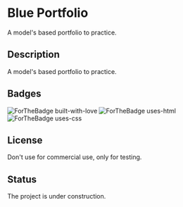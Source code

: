 # Blue Portfolio

A model's based portfolio to practice.

## Description

A model's based portfolio to practice.

## Badges

![ForTheBadge built-with-love](http://ForTheBadge.com/images/badges/built-with-love.svg) ![ForTheBadge uses-html](https://forthebadge.com/images/badges/uses-html.svg) ![ForTheBadge uses-css](https://forthebadge.com/images/badges/uses-css.svg)


## License

Don't use for commercial use, only for testing.


## Status

The project is under construction.
